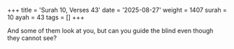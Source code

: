 +++
title = 'Surah 10, Verses 43'
date = '2025-08-27'
weight = 1407
surah = 10
ayah = 43
tags = []
+++

And some of them look at you, but can you guide the blind even though they cannot see?